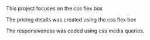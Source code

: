 This project focuses on the css flex box

The pricing details was created using the css flex box

The responsiveness was coded using css media queries.